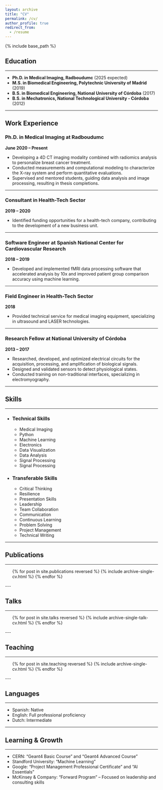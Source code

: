 ```yaml
---
layout: archive
title: "CV"
permalink: /cv/
author_profile: true
redirect_from:
  - /resume
---
```


{% include base_path %}

## Education
---

- **Ph.D. in Medical Imaging, Radboudumc** (2025 expected)  
- **M.S. in Biomedical Engineering, Polytechnic University of Madrid** (2019)  
- **B.S. in Biomedical Engineering, National University of Córdoba** (2017)  
- **B.S. in Mechatronics, National Technological University - Córdoba** (2012)
---

## Work Experience

### **Ph.D. in Medical Imaging at Radboudumc**  
**June 2020 – Present**  
- Developing a 4D CT imaging modality combined with radiomics analysis to personalize breast cancer treatment.  
- Conducted measurements and computational modeling to characterize the X-ray system and perform quantitative evaluations.  
- Supervised and mentored students, guiding data analysis and image processing, resulting in thesis completions.  
---

### **Consultant in Health-Tech Sector**  
**2019 – 2020**  
- Identified funding opportunities for a health-tech company, contributing to the development of a new business unit.  
---

### **Software Engineer at Spanish National Center for Cardiovascular Research**  
**2018 – 2019**  
- Developed and implemented fMRI data processing software that accelerated analysis by 10x and improved patient group comparison accuracy using machine learning.  
---

### **Field Engineer in Health-Tech Sector**  
**2018**  
- Provided technical service for medical imaging equipment, specializing in ultrasound and LASER technologies.  
---

### **Research Fellow at National University of Córdoba**  
**2013 – 2017**  
- Researched, developed, and optimized electrical circuits for the acquisition, processing, and amplification of biological signals.  
- Designed and validated sensors to detect physiological states.  
- Conducted training on non-traditional interfaces, specializing in electromyography.  
---

## Skills
---

* ### Technical Skills
  * Medical Imaging
  * Python
  * Machine Learning
  * Electronics
  * Data Visualization
  * Data Analysis
  * Signal Processing
  * Signal Processing
 
* ### Transferable Skills
  * Critical Thinking
  * Resilience
  * Presentation Skills
  * Leadership
  * Team Collaboration
  * Communication
  * Continuous Learning
  * Problem Solving
  * Project Management
  * Technical Writing 
---

## Publications
---
  <ul>{% for post in site.publications reversed %}
    {% include archive-single-cv.html %}
  {% endfor %}</ul>
---

## Talks
---
  <ul>{% for post in site.talks reversed %}
    {% include archive-single-talk-cv.html  %}
  {% endfor %}</ul>
---

## Teaching
---
  <ul>{% for post in site.teaching reversed %}
    {% include archive-single-cv.html %}
  {% endfor %}</ul>
---

## Languages
---
- Spanish: Native
- English: Full professional proficiency
- Dutch: Intermediate
---

## Learning & Growth
---
- CERN: “Geant4 Basic Course” and “Geant4 Advanced Course”
- Standford University: “Machine Learning”
- Google: “Project Management Professional Certificate” and “AI Essentials”
- McKinsey & Company: “Forward Program” – Focused on leadership and consulting skills
